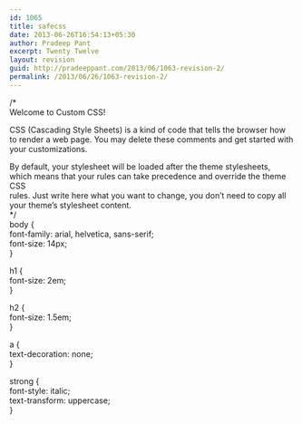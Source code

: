 ```yaml
---
id: 1065
title: safecss
date: 2013-06-26T16:54:13+05:30
author: Pradeep Pant
excerpt: Twenty Twelve
layout: revision
guid: http://pradeeppant.com/2013/06/1063-revision-2/
permalink: /2013/06/26/1063-revision-2/
---
```

/*  
Welcome to Custom CSS!

CSS (Cascading Style Sheets) is a kind of code that tells the browser how  
to render a web page. You may delete these comments and get started with  
your customizations.

By default, your stylesheet will be loaded after the theme stylesheets,  
which means that your rules can take precedence and override the theme CSS  
rules. Just write here what you want to change, you don&#8217;t need to copy all  
your theme&#8217;s stylesheet content.  
*/  
body {  
font-family: arial, helvetica, sans-serif;  
font-size: 14px;  
}

h1 {  
font-size: 2em;  
}

h2 {  
font-size: 1.5em;  
}

a {  
text-decoration: none;  
}

strong {  
font-style: italic;  
text-transform: uppercase;  
}